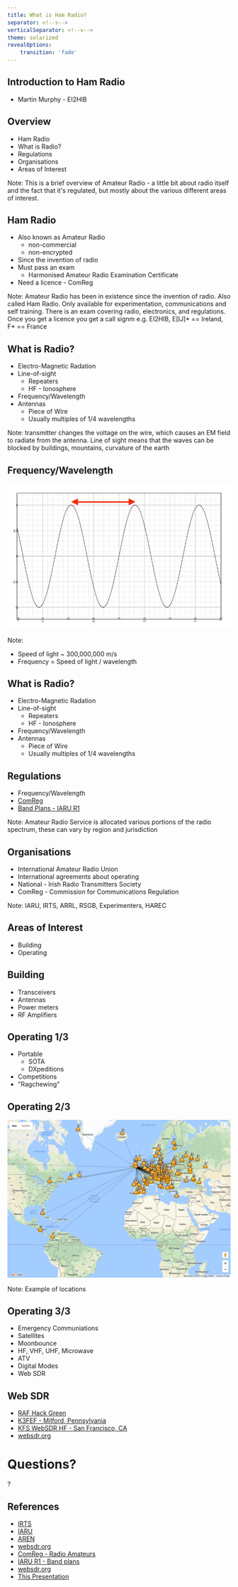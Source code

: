```yaml
---
title: What is Ham Radio?
separator: <!--s-->
verticalSeparator: <!--v-->
theme: solarized
revealOptions:
    transition: 'fade'
---
```

## Introduction to Ham Radio

* Martin Murphy - EI2HIB

<!--s-->

## Overview

* Ham Radio
* What is Radio?
* Regulations
* Organisations
* Areas of Interest

Note: This is a brief overview of Amateur Radio - a little bit about radio itself and the fact that it's regulated, but mostly about the various different areas of interest.

<!--s-->

## Ham Radio

* Also known as Amateur Radio
  * non-commercial
  * non-encrypted
* Since the invention of radio
* Must pass an exam
  * Harmonised Amateur Radio Examination Certificate
* Need a licence - ComReg

Note: Amateur Radio has been in existence since the invention of radio.  Also called Ham Radio. Only available for experimentation, communications and self training. There is an exam covering radio, electronics, and regulations.  Once you get a licence you get a call signm e.g. EI2HIB, E[IJ]* == Ireland, F* == France

<!--s-->

## What is Radio?

* Electro-Magnetic Radation
* Line-of-sight
  * Repeaters
  * HF - Ionosphere
* Frequency/Wavelength
* Antennas
  * Piece of Wire
  * Usually multiples of 1/4 wavelengths

Note: transmitter changes the voltage on the wire, which causes an EM field to radiate from the antenna.  Line of sight means that the waves can be blocked by buildings, mountains, curvature of the earth

<!--v-->

## Frequency/Wavelength

![wave image](wave.jpg)

Note:
* Speed of light ~ 300,000,000 m/s
* Frequency = Speed of light / wavelength

<!--v-->

## What is Radio?

* Electro-Magnetic Radation
* Line-of-sight
  * Repeaters
  * HF - Ionosphere
* Frequency/Wavelength
* Antennas
  * Piece of Wire
  * Usually multiples of 1/4 wavelengths

<!--v-->

## Regulations

* Frequency/Wavelength
* [ComReg](https://www.comreg.ie/industry/radio-spectrum/licensing/search-licence-type/radio-amateurs-2/)
* [Band Plans - IARU R1](https://www.iaru-r1.org/index.php/spectrum-and-band-plans)

Note: Amateur Radio Service is allocated various portions of the radio spectrum, these can vary by region and jurisdiction

<!--s-->

## Organisations

* International Amateur Radio Union
* International agreements about operating
* National - Irish Radio Transmitters Society
* ComReg - Commission for Communications Regulation

Note: IARU, IRTS, ARRL, RSGB, Experimenters, HAREC

<!--s-->

## Areas of Interest

* Building
* Operating

<!--v-->

## Building

* Transceivers
* Antennas
* Power meters
* RF Amplifiers

<!--v-->

## Operating 1/3

* Portable
  * SOTA
  * DXpeditions
* Competitions
* "Ragchewing"

<!--v-->

## Operating 2/3

![QSO Map](map.png)

Note: Example of locations
<!--v-->

## Operating 3/3

* Emergency Communiations
* Satellites
* Moonbounce
* HF, VHF, UHF, Microwave
* ATV
* Digital Modes
* Web SDR

<!--v-->

## Web SDR

* [RAF Hack Green](http://hackgreensdr.org:8901)
* [K3FEF - Milford, Pennsylvania](http://k3fef.com:8901)
* [KFS WebSDR HF - San Francisco, CA](http://69.27.184.62:8901/)
* [websdr.org](http://websdr.org)

<!--s-->

# Questions?

?

<!--s-->

## References
* [IRTS](http://www.irts.ie)
* [IARU](http://www.iaru.org)
* [AREN](http://www.aren.ie)
* [websdr.org](http://websdr.org)
* [ComReg - Radio Amateurs](https://www.comreg.ie/industry/radio-spectrum/licensing/search-licence-type/radio-amateurs-2/)
* [IARU R1 - Band plans](https://www.iaru-r1.org/index.php/spectrum-and-band-plans)
* [websdr.org](http://websdr.org)
* [This Presentation](http://martinmurphy.github.io/hamradiointro)
